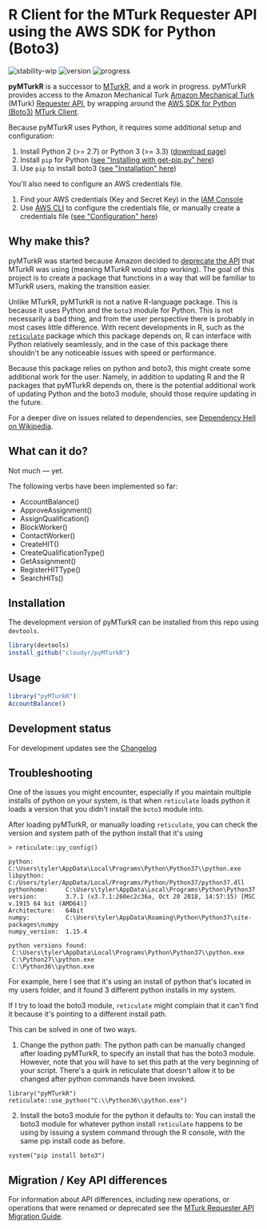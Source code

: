 # R Client for the MTurk Requester API using the AWS SDK for Python (Boto3) #

![stability-wip](https://img.shields.io/badge/stability-work_in_progress-lightgrey.svg)
![version](https://img.shields.io/badge/version-0.1.6-blue.svg)
![progress](https://img.shields.io/badge/progress-20%25-yellowgreen.svg)

**pyMTurkR** is a successor to [MTurkR](https://github.com/cloudyr/MTurkR), and a work in progress. pyMTurkR provides access to the Amazon Mechanical Turk [Amazon Mechanical Turk](https://requester.mturk.com) (MTurk) [Requester API](http://docs.aws.amazon.com/AWSMechTurk/latest/AWSMturkAPI/Welcome.html), by wrapping around the [AWS SDK for Python (Boto3)](https://aws.amazon.com/sdk-for-python) [MTurk Client](https://boto3.amazonaws.com/v1/documentation/api/latest/reference/services/mturk.html).

Because pyMTurkR uses Python, it requires some additional setup and configuration:

  1. Install Python 2 (>= 2.7) or Python 3 (>= 3.3) ([download page](https://www.python.org/downloads))
  2. Install `pip` for Python ([see "Installing with get-pip.py" here](https://pip.pypa.io/en/stable/installing))
  3. Use `pip` to install boto3 ([see "Installation" here](https://boto3.amazonaws.com/v1/documentation/api/latest/guide/quickstart.html#installation))
  
You'll also need to configure an AWS credentials file.

  1. Find your AWS credentials (Key and Secret Key) in the [IAM Console](https://console.aws.amazon.com/iam/home)
  2. Use [AWS CLI](http://aws.amazon.com/cli) to configure the credentials file, or manually create a credentials file ([see "Configuration" here](https://boto3.amazonaws.com/v1/documentation/api/latest/guide/quickstart.html#configuration))

## Why make this? ##

pyMTurkR was started because Amazon decided to [deprecate the API](https://docs.aws.amazon.com/AWSMechTurk/latest/AWSMturkAPI-legacy/Welcome.html) that MTurkR was using (meaning MTurkR would stop working). The goal of this project is to create a package that functions in a way that will be familiar to MTurkR users, making the transition easier.

Unlike MTurkR, pyMTurkR is not a native R-language package. This is because it uses Python and the `boto3` module for Python. This is not necessarily a bad thing, and from the user perspective there is probably in most cases little difference. With recent developments in R, such as the [`reticulate`](https://rstudio.github.io/reticulate) package which this package depends on, R can interface with Python relatively seamlessly, and in the case of this package there shouldn't be any noticeable issues with speed or performance. 

Because this package relies on python and boto3, this might create some additional work for the user. Namely, in addition to updating R and the R packages that pyMTurkR depends on, there is the potential additional work of updating Python and the boto3 module, should those require updating in the future. 

For a deeper dive on issues related to dependencies, see [Dependency Hell on Wikipedia](https://en.wikipedia.org/wiki/Dependency_hell).

## What can it do? ##

Not much — yet.

The following verbs have been implemented so far:

- AccountBalance()
- ApproveAssignment()
- AssignQualification()
- BlockWorker()
- ContactWorker()
- CreateHIT()
- CreateQualificationType()
- GetAssignment()
- RegisterHITType()
- SearchHITs()

## Installation ##

The development version of pyMTurkR can be installed from this repo using `devtools`.

```R
library(devtools)
install_github("cloudyr/pyMTurkR")
```

## Usage ##

```R
library("pyMTurkR")
AccountBalance()
```

## Development status ##

For development updates see the [Changelog](https://github.com/cloudyr/pyMTurkR/blob/master/CHANGELOG.md)

## Troubleshooting ##

One of the issues you might encounter, especially if you maintain multiple installs of python on your system, is that when `reticulate` loads python it loads a version that you didn't install the `boto3` module into. 

After loading pyMTurkR, or manually loading `reticulate`, you can check the version and system path of the python install that it's using

```
> reticulate::py_config()

python:         C:\Users\tyler\AppData\Local\Programs\Python\Python37\\python.exe
libpython:      C:/Users/tyler/AppData/Local/Programs/Python/Python37/python37.dll
pythonhome:     C:\Users\tyler\AppData\Local\Programs\Python\Python37
version:        3.7.1 (v3.7.1:260ec2c36a, Oct 20 2018, 14:57:15) [MSC v.1915 64 bit (AMD64)]
Architecture:   64bit
numpy:          C:\Users\tyler\AppData\Roaming\Python\Python37\site-packages\numpy
numpy_version:  1.15.4

python versions found: 
 C:\Users\tyler\AppData\Local\Programs\Python\Python37\\python.exe
 C:\Python27\\python.exe
 C:\Python36\\python.exe
```

For example, here I see that it's using an install of python that's located in my users folder, and it found 3 different python installs in my system. 

If I try to load the boto3 module, `reticulate` might complain that it can't find it because it's pointing to a different install path.

This can be solved in one of two ways.

1. Change the python path: The python path can be manually changed after loading pyMTurkR, to specify an install that has the boto3 module. However, note that you will have to set this path at the very beginning of your script. There's a quirk in reticulate that doesn't allow it to be changed after python commands have been invoked.

```
library("pyMTurkR")
reticulate::use_python("C:\\Python36\\python.exe")
```

2. Install the boto3 module for the python it defaults to: You can install the boto3 module for whatever python install `reticulate` happens to be using by issuing a system command through the R console, with the same pip install code as before.

```
system("pip install boto3")
```

## Migration / Key API differences ##

For information about API differences, including new operations, or operations that were renamed or deprecated see the [MTurk Requester API Migration Guide](https://medium.com/@mechanicalturk/mturk-requester-api-migration-guide-3497398ba37f).
